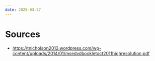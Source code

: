```yaml
---
date: 2025-03-27
---
```


# Sources
- https://tnicholson2013.wordpress.com/wp-content/uploads/2014/01/msedvdbookletoct2011highresolution.pdf